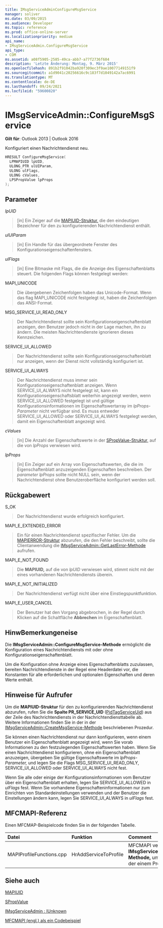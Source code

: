 ```yaml
---
title: IMsgServiceAdminConfigureMsgService
manager: soliver
ms.date: 03/09/2015
ms.audience: Developer
ms.topic: reference
ms.prod: office-online-server
ms.localizationpriority: medium
api_name:
- IMsgServiceAdmin.ConfigureMsgService
api_type:
- COM
ms.assetid: a08f5905-2585-49ca-abb7-a77f2736f604
description: 'Letzte Änderung: Montag, 9. März 2015'
ms.openlocfilehash: 891b2f91042ba920f309ec3f9ae10077149151f9
ms.sourcegitcommit: a1d9041c20256616c9c183f7d1049142a7ac6991
ms.translationtype: MT
ms.contentlocale: de-DE
ms.lasthandoff: 09/24/2021
ms.locfileid: "59600820"
---
```

# <a name="imsgserviceadminconfiguremsgservice"></a>IMsgServiceAdmin::ConfigureMsgService

  
  
**Gilt für**: Outlook 2013 | Outlook 2016 
  
Konfiguriert einen Nachrichtendienst neu.
  
```cpp
HRESULT ConfigureMsgService(
  LPMAPIUID lpUID,
  ULONG_PTR ulUIParam,
  ULONG ulFlags,
  ULONG cValues,
  LPSPropValue lpProps
);
```

## <a name="parameters"></a>Parameter

 _lpUID_
  
> [in] Ein Zeiger auf die [MAPIUID-Struktur,](mapiuid.md) die den eindeutigen Bezeichner für den zu konfigurierenden Nachrichtendienst enthält. 
    
 _ulUIParam_
  
> [in] Ein Handle für das übergeordnete Fenster des Konfigurationseigenschaftenfensters.
    
 _ulFlags_
  
> [in] Eine Bitmaske mit Flags, die die Anzeige des Eigenschaftenblatts steuert. Die folgenden Flags können festgelegt werden:
    
MAPI_UNICODE 
  
> Die übergebenen Zeichenfolgen haben das Unicode-Format. Wenn das flag MAPI_UNICODE nicht festgelegt ist, haben die Zeichenfolgen das ANSI-Format.
    
MSG_SERVICE_UI_READ_ONLY 
  
> Der Nachrichtendienst sollte sein Konfigurationseigenschaftenblatt anzeigen, den Benutzer jedoch nicht in der Lage machen, ihn zu ändern. Die meisten Nachrichtendienste ignorieren dieses Kennzeichen.
    
SERVICE_UI_ALLOWED 
  
> Der Nachrichtendienst sollte sein Konfigurationseigenschaftenblatt nur anzeigen, wenn der Dienst nicht vollständig konfiguriert ist.
    
SERVICE_UI_ALWAYS 
  
> Der Nachrichtendienst muss immer sein Konfigurationseigenschaftenblatt anzeigen. Wenn SERVICE_UI_ALWAYS nicht festgelegt ist, kann ein Konfigurationseigenschaftsblatt weiterhin angezeigt werden, wenn SERVICE_UI_ALLOWED festgelegt ist und gültige Konfigurationsinformationen im Eigenschaftswertarray im  _lpProps-Parameter_ nicht verfügbar sind. Es muss entweder SERVICE_UI_ALLOWED oder SERVICE_UI_ALWAYS festgelegt werden, damit ein Eigenschaftenblatt angezeigt wird. 
    
 _cValues_
  
> [in] Die Anzahl der Eigenschaftswerte in der [SPropValue-Struktur,](spropvalue.md) auf die von  _lpProps_ verwiesen wird. 
    
 _lpProps_
  
> [in] Ein Zeiger auf ein Array von Eigenschaftswerten, die die im Eigenschaftenblatt anzuzeigenden Eigenschaften beschreiben. Der  _parameter lpProps_ sollte nicht NULL sein, wenn der Nachrichtendienst ohne Benutzeroberfläche konfiguriert werden soll. 
    
## <a name="return-value"></a>Rückgabewert

S_OK 
  
> Der Nachrichtendienst wurde erfolgreich konfiguriert.
    
MAPI_E_EXTENDED_ERROR 
  
> Ein für einen Nachrichtendienst spezifischer Fehler. Um die [MAPIERROR-Struktur](mapierror.md) abzurufen, die den Fehler beschreibt, sollte die Clientanwendung die [IMsgServiceAdmin::GetLastError-Methode](imsgserviceadmin-getlasterror.md) aufrufen. 
    
MAPI_E_NOT_FOUND 
  
> Die **MAPIUID,** auf die von  _lpUID_ verwiesen wird, stimmt nicht mit der eines vorhandenen Nachrichtendiensts überein. 
    
MAPI_E_NOT_INITIALIZED 
  
> Der Nachrichtendienst verfügt nicht über eine Einstiegspunktfunktion.
    
MAPI_E_USER_CANCEL 
  
> Der Benutzer hat den Vorgang abgebrochen, in der Regel durch Klicken auf die Schaltfläche **Abbrechen** im Eigenschaftenblatt. 
    
## <a name="remarks"></a>HinwBemerkungeneise

Die **IMsgServiceAdmin::ConfigureMsgService-Methode** ermöglicht die Konfiguration eines Nachrichtendiensts mit oder ohne Konfigurationseigenschaftenblatt. 
  
Um die Konfiguration ohne Anzeige eines Eigenschaftenblatts zuzulassen, bereiten Nachrichtendienste in der Regel eine Headerdatei vor, die Konstanten für alle erforderlichen und optionalen Eigenschaften und deren Werte enthält.
  
## <a name="notes-to-callers"></a>Hinweise für Aufrufer

Um die **MAPIUID-Struktur** für den zu konfigurierenden Nachrichtendienst abzurufen, rufen Sie die **Spalte PR_SERVICE_UID** ([PidTagServiceUid](pidtagserviceuid-canonical-property.md)) aus der Zeile des Nachrichtendiensts in der Nachrichtendiensttabelle ab. Weitere Informationen finden Sie in der in der [IMsgServiceAdmin::CreateMsgService-Methode](imsgserviceadmin-createmsgservice.md) beschriebenen Prozedur. 
  
Sie können einen Nachrichtendienst nur dann konfigurieren, wenn einem Benutzer ein Eigenschaftenblatt angezeigt wird, wenn Sie vorab Informationen zu den festzulegenden Eigenschaftswerten haben. Wenn Sie einen Nachrichtendienst konfigurieren, ohne ein Eigenschaftenblatt anzuzeigen, übergeben Sie gültige Eigenschaftswerte im  _lpProps-Parameter,_ und legen Sie die Flags MSG_SERVICE_UI_READ_ONLY, SERVICE_UI_ALLOWED oder SERVICE_UI_ALWAYS nicht fest. 
  
Wenn Sie alle oder einige der Konfigurationsinformationen vom Benutzer über ein Eigenschaftenblatt erhalten, legen Sie SERVICE_UI_ALLOWED in  _ulFlags_ fest. Wenn Sie vorhandene Eigenschafteninformationen nur zum Einrichten von Standardeinstellungen verwenden und der Benutzer die Einstellungen ändern kann, legen Sie SERVICE_UI_ALWAYS in  _ulFlags_ fest.
  
## <a name="mfcmapi-reference"></a>MFCMAPI-Referenz

Einen MFCMAP-Beispielcode finden Sie in der folgenden Tabelle.
  
|**Datei**|**Funktion**|**Comment**|
|:-----|:-----|:-----|
|MAPIProfileFunctions.cpp  <br/> |HrAddServiceToProfile  <br/> |MFCMAPI verwendet die **IMsgServiceAdmin::ConfigureMsgService-Methode,** um einen Dienst zu konfigurieren, der einem Profil hinzugefügt wurde.  <br/> |
   
## <a name="see-also"></a>Siehe auch



[MAPIUID](mapiuid.md)
  
[SPropValue](spropvalue.md)
  
[IMsgServiceAdmin : IUnknown](imsgserviceadminiunknown.md)


[MFCMAPI (engl.) als ein Codebeispiel](mfcmapi-as-a-code-sample.md)

